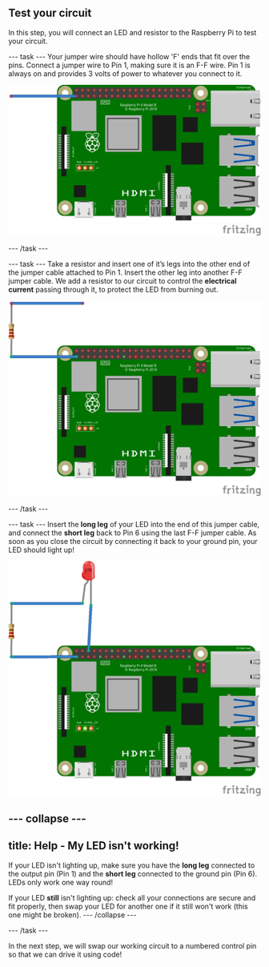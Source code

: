 ## Test your circuit

In this step, you will connect an LED and resistor to the Raspberry Pi to test your circuit.

--- task ---
Your jumper wire should have hollow 'F' ends that fit over the pins. Connect a jumper wire to Pin 1, making sure it is an F-F wire. Pin 1 is always on and provides 3 volts of power to whatever you connect to it.  

![circuit diagram of a jumper cable wired to 3V3 on the Raspberry Pi](images/Pi_2_jumper_test.jpg)

--- /task ---

--- task ---
Take a resistor and insert one of it’s legs into the other end of the jumper cable attached to Pin 1. Insert the other leg into another F-F jumper cable. 
We add a resistor to our circuit to control the **electrical current** passing through it, to protect the LED from burning out.

![circuit diagram of a jumper cable with a resistor wired to 3V3 on the Raspberry Pi](images/Pi_3_resistor_test.jpg)

--- /task ---

--- task ---
Insert the **long leg** of your LED into the end of this jumper cable, and connect the **short leg** back to Pin 6 using the last F-F jumper cable. As soon as you close the circuit by connecting it back to your ground pin, your LED should light up! 

![circuit diagram of a jumper cable with a resistor wired to 3V3 on the Raspberry Pi](images/Pi_4_complete_test.jpg)

--- collapse ---
---
title: Help - My LED isn't working!
---
If your LED isn't lighting up, make sure you have the **long leg** connected to the output pin (Pin 1) and the **short leg** connected to the ground pin (Pin 6). LEDs only work one way round!

If your LED **still** isn't lighting up: check all your connections are secure and fit properly, then swap your LED for another one if it still won't work (this one might be broken).
--- /collapse ---

--- /task ---


In the next step, we will swap our working circuit to a numbered control pin so that we can drive it using code!
